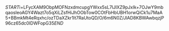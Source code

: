 $START$i+LFycXAM9ObpMOFNzxdmcupgYWxx5sL7lJIXZ9pJxIk+7OJwY9mbqaosIeoAGY4Wazt7o5qXiLZsfHiJhOObTow0COtFbHbUBH1orwQiCk1u7MaA5+BBmkMt4eRqxhc/ozTDaXZkr1lt7RaUtoQD/O/6m6N0Z/JlAD8KBWAwbqzjP96cz65dc0IDWFopG35$END$